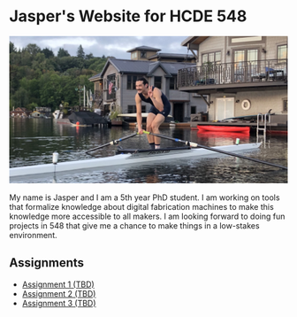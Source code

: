 # Jasper's Website for HCDE 548

![Self-portrait of me attempting to stand on a rowing shell.](/assets/img/me.jpg)

My name is Jasper and I am a 5th year PhD student. I am working on tools that formalize knowledge about digital fabrication machines to make this knowledge more accessible to all makers. I am looking forward to doing fun projects in 548 that give me a chance to make things in a low-stakes environment.

## Assignments

- [Assignment 1 (TBD)](assignment1.html)
- [Assignment 2 (TBD)](#)
- [Assignment 3 (TBD)](#)
